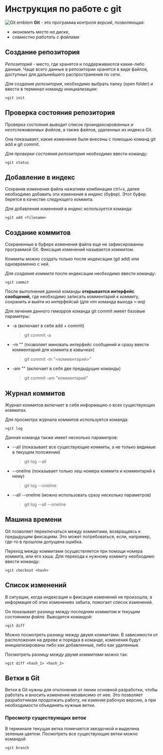 # Инструкция по работе с git
![Git emblem](git.jpg)
**Git** - это программа  *контроля версий*, позволяющая:
- *экономить место на диске*, 
- *совместно работать с файлами*

## Создание репозитория
*Репозиторий* - место, где хранятся и поддерживаются какие-либо данные. Чаще всего данные в репозитории хранятся в виде файлов, доступных для дальнейшего распространения по сети.

*Для создания репозитория*, необходимо выбрать папку (open folder) и ввести в терминал команду инициализации:

    >git init

## Проверка состояния репозитория
Проверка состояния *выводит список проиндексированных и неотслеживаемых файлов*, а также файлов, удаленных из индекса Git.

Она показывает, какие изменения были внесены с помощью команд git add и git commit.

*Для проверки состояния репозитория* необходимо ввести команду:

    >git status

## Добавление в индекс
Сохранив изменения файла нажатием комбинации ctrl+s, далее необходимо добавить эти изменения в индекс (буфер). Этот буфер берется в качестве следующего коммита.

Для добавления изменений в индекс используется команда:

    >git add <filename>

## Создание коммитов
Сохраненные в буфере изменения файла еще не зафиксированны программой Git. Фиксация изменений называется коммитом.

Коммиты можно создать только после индексации (git add) или одновременно с ней.

*Для создания коммита* после индексации необходимо ввести команду:

    >git commit

После выполнения данной команды **открывается интерфейс сообщений,** где необходимо записать комментарий к коммиту, сохранить и выйти из интерфейсай (для vim команда выхода >:wq)

Для лечения данного геморроя команда git commit имеет базовые параметры:
- -a (включает в себя add + commit)
    >git commit -a
- -m "" (позволяет миновать интерфейс сообщений и сразу ввести комментарий для коммита в кавычках)
    >git commit -m "<комментарий>"
- -am "" (включает в себя две предыдущие команды)
    >git commit -am "комментарий"

## Журнал коммитов
Журнал коммитов включает в себя информацию о всех существующих коммитах.

Для просмотра журнала коммитов используется команда:

    >git log

Данная команда также имеет несколько параметров:
- --all (показывает все существующие коммиты, а не только видимые в текущем положении)
    >git log --all
- --oneline (показывает только хеш номера коммита и комментарий к нему)
    >git log --oneline
- --all --oneline (можно использовать сразу несколько параметров)
    >git log --all --oneline

## Машина времени
Git позволяет переключаться между коммитами, возвращаясь к предыдущим фиксациям. Это может потребоваться, если, например, где-то в прошлом допущена ошибка.

Переход между коммитами осуществляется при помощи номера коммита, или его хэша.
Для перехода к нужному коммиту необходимо ввести команду:

    >git checkout <hash>

## Список изменений
В ситуации, когда индексация и фиксация изменений не произошла, а информация об этих изменениях забыта, помогает список изменений.

Он показывает разницу *между последним коммитом и текущим состоянием файла*. Выводится командой:

    >git diff

Можно посмотреть разницу между двумя коммитами. В зависимости от расположения на дереве и порядка в команде, изменения будут инициализированы либо как добавленные, либо как удаленные.

Посмотреть разницу *между двумя коммитами* можно так:

    >git diff <hash_1> <hash_2>

## Ветки в Git
Ветки в Git нужны для отклонения от линии основной разработки, чтобы работать и вносить изменения независимо от нее. Это позволяет разработчикам продолжать работу, не изменяя рабочую версию, а при необходимости объединять нужные ветки.

### Просмотр существующих веток
В терминале текущая ветка помечается звездочкой и выделена зеленым цветом. Посмотреть все существующие ветки можно командой

    >git branch
